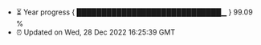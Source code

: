 - ⏳ Year progress { █████████████████████████████▁ } 99.09 %
- ⏰ Updated on Wed, 28 Dec 2022 16:25:39 GMT

